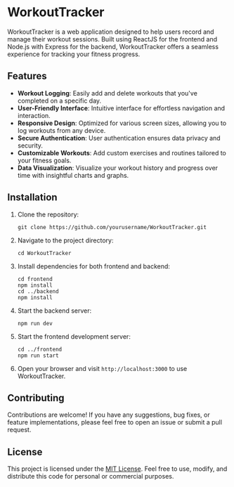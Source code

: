 # WorkoutTracker

WorkoutTracker is a web application designed to help users record and manage their workout sessions. Built using ReactJS for the frontend and Node.js with Express for the backend, WorkoutTracker offers a seamless experience for tracking your fitness progress.

## Features

- **Workout Logging**: Easily add and delete workouts that you've completed on a specific day.
- **User-Friendly Interface**: Intuitive interface for effortless navigation and interaction.
- **Responsive Design**: Optimized for various screen sizes, allowing you to log workouts from any device.
- **Secure Authentication**: User authentication ensures data privacy and security.
- **Customizable Workouts**: Add custom exercises and routines tailored to your fitness goals.
- **Data Visualization**: Visualize your workout history and progress over time with insightful charts and graphs.

## Installation

1. Clone the repository:

   ```
   git clone https://github.com/yourusername/WorkoutTracker.git
   ```

2. Navigate to the project directory:

   ```
   cd WorkoutTracker
   ```

3. Install dependencies for both frontend and backend:

   ```
   cd frontend
   npm install
   cd ../backend
   npm install
   ```

4. Start the backend server:

   ```
   npm run dev
   ```

5. Start the frontend development server:

   ```
   cd ../frontend
   npm run start
   ```

6. Open your browser and visit `http://localhost:3000` to use WorkoutTracker.

## Contributing

Contributions are welcome! If you have any suggestions, bug fixes, or feature implementations, please feel free to open an issue or submit a pull request.

## License

This project is licensed under the [MIT License](LICENSE). Feel free to use, modify, and distribute this code for personal or commercial purposes.
